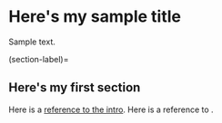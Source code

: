 # Here's my sample title

Sample text.

(section-label)=
## Here's my first section

Here is a [reference to the intro](intro.md). Here is a reference to [](section-label).